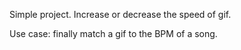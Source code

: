 Simple project. Increase or decrease the speed of gif.

Use case: finally match a gif to the BPM of a song.
